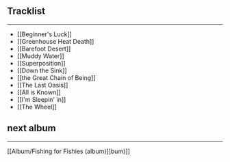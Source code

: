 ## Tracklist
___
- [[Beginner's Luck]]
- [[Greenhouse Heat Death]]
- [[Barefoot Desert]]
- [[Muddy Water]]
- [[Superposition]]
- [[Down the Sink]]
- [[the Great Chain of Being]]
- [[The Last Oasis]]
- [[All is Known]]
- [[I'm Sleepin' in]]
- [[The Wheel]]

## next album
___
[[Album/Fishing for Fishies (album)]]bum)]]
